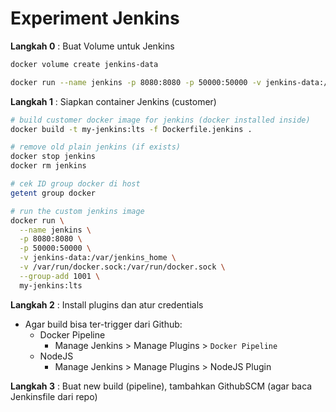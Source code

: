 # Experiment Jenkins

**Langkah 0** : Buat Volume untuk Jenkins

```bash
docker volume create jenkins-data

docker run --name jenkins -p 8080:8080 -p 50000:50000 -v jenkins-data:/var/jenkins_home jenkins/jenkins:lts
```

**Langkah 1** : Siapkan container Jenkins (customer)

```bash
# build customer docker image for jenkins (docker installed inside)
docker build -t my-jenkins:lts -f Dockerfile.jenkins .

# remove old plain jenkins (if exists)
docker stop jenkins
docker rm jenkins

# cek ID group docker di host
getent group docker

# run the custom jenkins image
docker run \
  --name jenkins \
  -p 8080:8080 \
  -p 50000:50000 \
  -v jenkins-data:/var/jenkins_home \
  -v /var/run/docker.sock:/var/run/docker.sock \
  --group-add 1001 \
  my-jenkins:lts
```

**Langkah 2** : Install plugins dan atur credentials

- Agar build bisa ter-trigger dari Github:
  - Docker Pipeline
    - Manage Jenkins > Manage Plugins > `Docker Pipeline`
  - NodeJS
    - Manage Jenkins > Manage Plugins > NodeJS Plugin

**Langkah 3** : Buat new build (pipeline), tambahkan GithubSCM (agar baca Jenkinsfile dari repo)
